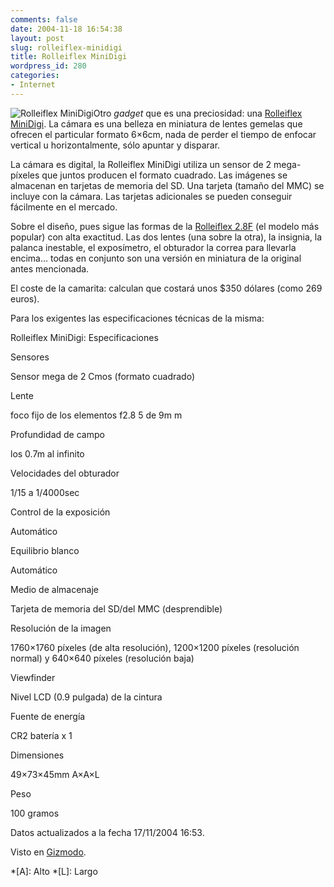 ```yaml
---
comments: false
date: 2004-11-18 16:54:38
layout: post
slug: rolleiflex-minidigi
title: Rolleiflex MiniDigi
wordpress_id: 280
categories:
- Internet
---
```


![Rolleiflex MiniDigi](http://www.minid.net/images/rolleiflex.png)Otro _gadget_ que es una preciosidad: una [Rolleiflex MiniDigi](http://www.rollei.jp/e/pd/MiniD.html). La cámara es una belleza en miniatura de lentes gemelas que ofrecen el particular formato 6&times;6cm, nada de perder el tiempo de enfocar vertical u horizontalmente, sólo apuntar y disparar.





La cámara es digital, la Rolleiflex MiniDigi utiliza un sensor de 2 mega-píxeles que juntos producen el formato cuadrado. Las imágenes se almacenan en tarjetas de memoria del SD. Una tarjeta (tamaño del MMC) se incluye con la cámara. Las tarjetas adicionales se pueden conseguir fácilmente en el mercado.





Sobre el diseño, pues sigue las formas de la [Rolleiflex 2.8F](http://www.rollei.jp/e/pd/Rolleiflex.html) (el modelo más popular) con alta exactitud. Las dos lentes (una sobre la otra), la insignia, la palanca inestable, el exposímetro, el obturador la correa para llevarla encima… todas en conjunto son una versión en miniatura de la original antes mencionada.





El coste de la camarita: calculan que costará unos $350 dólares (como 269 euros).





Para los exigentes las especificaciones técnicas de la misma:










Rolleiflex MiniDigi: Especificaciones






Sensores

Sensor mega de 2 Cmos (formato cuadrado)





Lente

foco fijo de los elementos f2.8 5 de 9m m





Profundidad de campo

los 0.7m al infinito





Velocidades del obturador

1/15 a 1/4000sec





Control de la exposición

Automático





Equilibrio blanco

Automático





Medio de almacenaje

Tarjeta de memoria del SD/del MMC (desprendible)





Resolución de la imagen

1760×1760 píxeles (de alta resolución), 1200×1200 píxeles (resolución normal) y 640×640 píxeles (resolución baja)





Viewfinder

Nivel LCD (0.9 pulgada) de la cintura





Fuente de energía

CR2 batería x 1





Dimensiones

49×73×45mm A×A×L





Peso

100 gramos








Datos actualizados a la fecha 17/11/2004 16:53.







Visto en [Gizmodo](http://www.gizmodo.com/gadgets/digital-cameras/index.php#rolleiflex-minidigifinally-025902).




 
  *[A]: Alto
  *[L]: Largo
